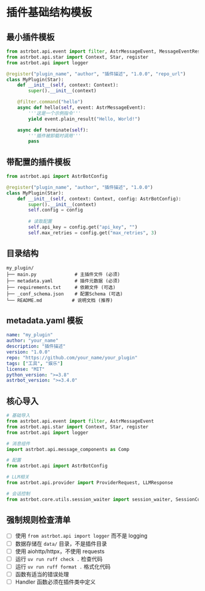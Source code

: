 # 插件基础结构模板

## 最小插件模板
```python
from astrbot.api.event import filter, AstrMessageEvent, MessageEventResult
from astrbot.api.star import Context, Star, register
from astrbot.api import logger

@register("plugin_name", "author", "插件描述", "1.0.0", "repo_url")
class MyPlugin(Star):
    def __init__(self, context: Context):
        super().__init__(context)

    @filter.command("hello")
    async def hello(self, event: AstrMessageEvent):
        '''这是一个示例指令'''
        yield event.plain_result("Hello, World!")

    async def terminate(self):
        '''插件被卸载时调用'''
        pass
```

## 带配置的插件模板
```python
from astrbot.api import AstrBotConfig

@register("plugin_name", "author", "插件描述", "1.0.0")
class MyPlugin(Star):
    def __init__(self, context: Context, config: AstrBotConfig):
        super().__init__(context)
        self.config = config
        
        # 读取配置
        self.api_key = config.get("api_key", "")
        self.max_retries = config.get("max_retries", 3)
```

## 目录结构
```
my_plugin/
├── main.py              # 主插件文件 (必须)
├── metadata.yaml        # 插件元数据 (必须)
├── requirements.txt     # 依赖文件 (可选)
├── _conf_schema.json    # 配置Schema (可选)
└── README.md           # 说明文档 (推荐)
```

## metadata.yaml 模板
```yaml
name: "my_plugin"
author: "your_name"
description: "插件描述"
version: "1.0.0"
repo: "https://github.com/your_name/your_plugin"
tags: ["工具", "娱乐"]
license: "MIT"
python_version: ">=3.8"
astrbot_version: ">=3.4.0"
```

## 核心导入
```python
# 基础导入
from astrbot.api.event import filter, AstrMessageEvent
from astrbot.api.star import Context, Star, register
from astrbot.api import logger

# 消息组件
import astrbot.api.message_components as Comp

# 配置
from astrbot.api import AstrBotConfig

# LLM相关
from astrbot.api.provider import ProviderRequest, LLMResponse

# 会话控制
from astrbot.core.utils.session_waiter import session_waiter, SessionController
```

## 强制规则检查清单
- [ ] 使用 `from astrbot.api import logger` 而不是 logging
- [ ] 数据存储在 `data/` 目录，不是插件目录
- [ ] 使用 aiohttp/httpx，不使用 requests
- [ ] 运行 `uv run ruff check .` 检查代码
- [ ] 运行 `uv run ruff format .` 格式化代码
- [ ] 函数有适当的错误处理
- [ ] Handler 函数必须在插件类中定义
